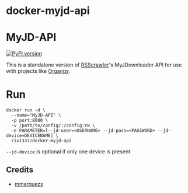 # docker-myjd-api

#  MyJD-API

[![PyPI version](https://badge.fury.io/py/myjd-api.svg)](https://badge.fury.io/py/myjd-api)

This is a standalone version of [RSScrawler](https://github.com/rix1337/RSScrawler)'s MyJDownloader API for use with projects like [Organizr](https://github.com/causefx/Organizr).

# Run
```
docker run -d \
  --name="MyJD-API" \
  -p port:8080 \
  -v /path/to/config/:/config:rw \
  -e PARAMETER=[--jd-user=<USERNAME> --jd-pass=<PASSWORD> --jd-device=DEVICENAME] \
  rix1337/docker-myjd-api
  ```

`--jd-device` is optional if only one device is present

## Credits

* [mmarquezs](https://github.com/mmarquezs/)
